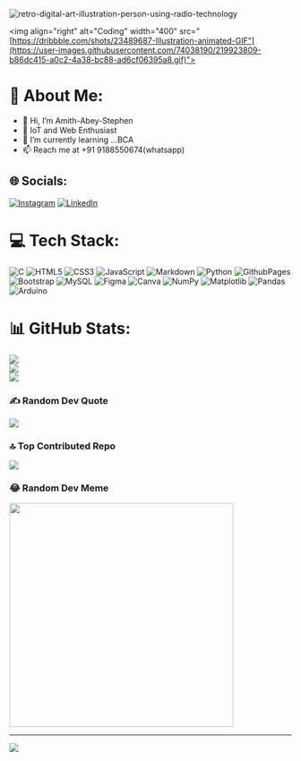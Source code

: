 
![retro-digital-art-illustration-person-using-radio-technology](https://github.com/Amith-Abey-Stephen/Studio/assets/145148320/f01492cf-28ba-4398-a88a-28db80f17d79)

<img align="right" alt="Coding" width="400" src="[https://dribbble.com/shots/23489687-Illustration-animated-GIF"](https://user-images.githubusercontent.com/74038190/219923809-b86dc415-a0c2-4a38-bc88-ad6cf06395a8.gif)">
# 💫 About Me:
- 👋 Hi, I’m Amith-Abey-Stephen<br>
- 👀 IoT and Web Enthusiast<br>
- 🌱 I’m currently learning ...BCA<br>
- 📫 Reach me at +91 9188550674(whatsapp)<br>


## 🌐 Socials:
[![Instagram](https://img.shields.io/badge/Instagram-%23E4405F.svg?logo=Instagram&logoColor=white)](https://instagram.com/its.me_amith_/) [![LinkedIn](https://img.shields.io/badge/LinkedIn-%230077B5.svg?logo=linkedin&logoColor=white)](https://linkedin.com/in/amith-abey-stephen-567964289
) 

# 💻 Tech Stack:
![C](https://img.shields.io/badge/c-%2300599C.svg?style=plastic&logo=c&logoColor=white) ![HTML5](https://img.shields.io/badge/html5-%23E34F26.svg?style=plastic&logo=html5&logoColor=white) ![CSS3](https://img.shields.io/badge/css3-%231572B6.svg?style=plastic&logo=css3&logoColor=white) ![JavaScript](https://img.shields.io/badge/javascript-%23323330.svg?style=plastic&logo=javascript&logoColor=%23F7DF1E) ![Markdown](https://img.shields.io/badge/markdown-%23000000.svg?style=plastic&logo=markdown&logoColor=white) ![Python](https://img.shields.io/badge/python-3670A0?style=plastic&logo=python&logoColor=ffdd54) ![GithubPages](https://img.shields.io/badge/github%20pages-121013?style=plastic&logo=github&logoColor=white) ![Bootstrap](https://img.shields.io/badge/bootstrap-%238511FA.svg?style=plastic&logo=bootstrap&logoColor=white) ![MySQL](https://img.shields.io/badge/mysql-%2300000f.svg?style=plastic&logo=mysql&logoColor=white) ![Figma](https://img.shields.io/badge/figma-%23F24E1E.svg?style=plastic&logo=figma&logoColor=white) ![Canva](https://img.shields.io/badge/Canva-%2300C4CC.svg?style=plastic&logo=Canva&logoColor=white) ![NumPy](https://img.shields.io/badge/numpy-%23013243.svg?style=plastic&logo=numpy&logoColor=white) ![Matplotlib](https://img.shields.io/badge/Matplotlib-%23ffffff.svg?style=plastic&logo=Matplotlib&logoColor=black) ![Pandas](https://img.shields.io/badge/pandas-%23150458.svg?style=plastic&logo=pandas&logoColor=white) ![Arduino](https://img.shields.io/badge/-Arduino-00979D?style=plastic&logo=Arduino&logoColor=white)
# 📊 GitHub Stats:
![](https://github-readme-stats.vercel.app/api?username=Amith-Abey-Stephen&theme=radical&hide_border=false&include_all_commits=true&count_private=true)<br/>
![](https://github-readme-streak-stats.herokuapp.com/?user=Amith-Abey-Stephen&theme=radical&hide_border=false)<br/>
![](https://github-readme-stats.vercel.app/api/top-langs/?username=Amith-Abey-Stephen&theme=radical&hide_border=false&include_all_commits=true&count_private=true&layout=compact)

### ✍️ Random Dev Quote
![](https://quotes-github-readme.vercel.app/api?type=horizontal&theme=radical)

### 🔝 Top Contributed Repo
![](https://github-contributor-stats.vercel.app/api?username=Amith-Abey-Stephen&limit=5&theme=radical&combine_all_yearly_contributions=true)

### 😂 Random Dev Meme
<img src='https://randommeme-five.vercel.app/' style="height: 400px;"/>

---
[![](https://visitcount.itsvg.in/api?id=Amith-Abey-Stephen&icon=9&color=10)](https://visitcount.itsvg.in)

<!-- Proudly created with GPRM ( https://gprm.itsvg.in ) -->
